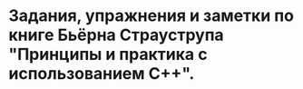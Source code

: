 # Задания, упражнения и заметки по книге Бьёрна Страуструпа "Принципы и практика с использованием C++".
